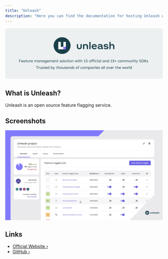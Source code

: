 ```yaml
---
title: "Unleash"
description: "Here you can find the documentation for hosting Unleash with Coolify."
---
```


<ZoomableImage src="/docs/images/services/unleash.svg" />



![Unleash](https://raw.githubusercontent.com/Unleash/unleash/main/.github/github_header_opaque_landscape.svg)

## What is Unleash?

Unleash is an open source feature flagging service.

## Screenshots

![Unleash Preview](https://raw.githubusercontent.com/Unleash/unleash/main/.github/github_online_demo.svg)

## Links

- [Official Website ›](https://getunleash.io)
- [GitHub ›](https://github.com/unleash/unleash)
